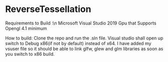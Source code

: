 # ReverseTessellation

Requirements to Build :\n
  Microsoft Visual Studio 2019
  Gpu that Supports Opengl 4.1 minimum
  
How to build:
  Clone the repo and run the .sln file.
  Visual studio shall open up switch to Debug x86(if not by default) instead of x64.
  I have added my vsuser file so it should be able to link glfw, glew and glm libraries as soon as you switch to x86 build.
